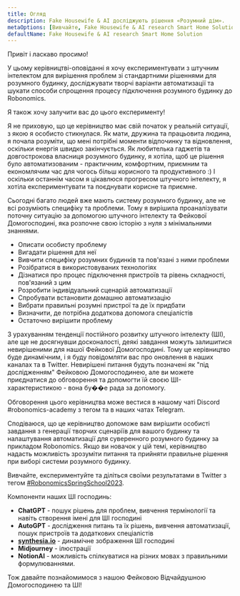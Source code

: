 ```yaml
---
title: Огляд
description: Fake Housewife & AI досліджують рішення «Розумний дім».
metaOptions: [Вивчайте, Fake Housewife & AI research Smart Home Solution]
defaultName: Fake Housewife & AI research Smart Home Solution
---
```


<LessonImages imageClasses="mb"  src='fake-housewife-and-ai-research-smart-home-solution/guide.png' alt="fake housewife ai" />

<RoboAcademyText fWeight="500">
  Привіт і ласкаво просимо!

  У цьому керівництві-оповіданні я хочу експериментувати з штучним інтелектом для вирішення проблем зі стандартними рішеннями для розумного будинку, досліджувати творчі варіанти автоматизації та шукати способи спрощення процесу підключення розумного будинку до Robonomics.

  Я також хочу залучити вас до цього експерименту!
</RoboAcademyText>

Я не приховую, що це керівництво має свій початок у реальній ситуації, з якою я особисто стикнулася. Як мати, дружина та працьовита людина, я почала розуміти, що мені потрібні моменти відпочинку та відновлення, оскільки енергія швидко закінчується. Як любителька гаджетів та довгострокова власниця розумного будинку, я хотіла, щоб це рішення було автоматизованим - практичним, комфортним, приємним та економлячим час для чогось більш корисного та продуктивного :) І оскільки останнім часом я цікавлюся прогресом штучного інтелекту, я хотіла експериментувати та поєднувати корисне та приємне.

Сьогодні багато людей вже мають систему розумного будинку, але не всі розуміють специфіку та проблеми. Тому я вирішила проаналізувати поточну ситуацію за допомогою штучного інтелекту та Фейкової Домогосподині, яка розпочне свою історію з нуля з мінімальними знаннями.

- Описати особисту проблему
- Вигадати рішення для неї
- Вивчити специфіку розумних будинків та пов'язані з ними проблеми
- Розібратися в використовуваних технологіях
- Дізнатися про процес підключення пристроїв та рівень складності, пов'язаний з цим
- Розробити індивідуальний сценарій автоматизації
- Спробувати встановити домашню автоматизацію
- Вибрати правильні розумні пристрої та де їх придбати
- Визначити, де потрібна додаткова допомога спеціалістів
- Остаточно вирішити проблему

З урахуванням тенденції постійного розвитку штучного інтелекту (ШІ), але ще не досягнувши досконалості, деякі завдання можуть залишитися невирішеними для нашої Фейкової Домогосподині. Тому це керівництво буде динамічним, і я буду повідомляти вас про оновлення в наших каналах та в Twitter. Невирішені питання будуть позначені як "під дослідженням" Фейковою Домогосподинею, але ви можете приєднатися до обговорення та допомогти їй своєю ШІ-характеристикою - вона бу��е рада за допомогу.

Обговорення цього керівництва може вестися в нашому чаті Discord #robonomics-academy з тегом та в наших чатах Telegram.

Сподіваюся, що це керівництво допоможе вам вирішити особисті завдання з генерації творчих сценаріїв для вашого будинку та налаштування автоматизації для суверенного розумного будинку за прикладом Robonomics. Якщо ви новачок у цій темі, керівництво надасть можливість зрозуміти питання та прийняти правильне рішення при виборі системи розумного будинку.

Вивчайте, експериментуйте та діліться своїми результатами в Twitter з тегом [#RobonomicsSpringSchool2023](https://twitter.com/hashtag/RobonomicsSpringSchool2023?src=hashtag_click).

Компоненти наших ШІ господинь:

- **ChatGPT** - пошук рішень для проблем, вивчення термінології та навіть створення імені для ШІ господині
- **AutoGPT** - дослідження питань та їх рішень, вивчення автоматизації, пошук пристроїв та додаткових спеціалістів
- **[synthesia.io](https://www.synthesia.io/)** - динамічне зображення ШІ господині
- **Midjourney** - ілюстрації
- **NotionAI** - можливість спілкуватися на різних мовах з правильними формулюваннями.

Тож давайте познайомимося з нашою Фейковою Відчайдушною Домогосподинею та ШІ!
